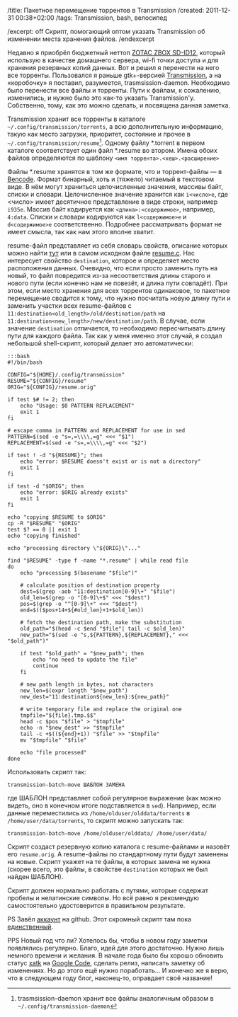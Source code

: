/title: Пакетное перемещение торрентов в Transmission
/created: 2011-12-31 00:38+02:00
/tags: Transmission, bash, велосипед

/excerpt: off
Скрипт, помогающий оптом указать Transmission об изменении места хранения файлов.
/endexcerpt

Недавно я приобрёл бюджетный неттоп [ZOTAC ZBOX SD-ID12], который использую в
качестве домашнего сервера, wi-fi точки доступа и для хранения резервных копий
данных. Вот и решил я перенести на него все торренты. Пользовался я раньше
gtk+-версией [Transmission], а на «коробочку» я поставил, разумеется,
trasmsission-daemon. Необходимо было перенести все файлы и торренты. Пути к
файлам, к сожалению, изменились, и нужно было это как-то указать Transmission'у.
Собственно, тому, как это можно сделать, и посвящена данная заметка.

Transmission хранит все торренты в каталоге `~/.config/transmission/torrents`, а
всю дополнительную информацию, такую как место загрузки, приоритет, состояние и
прочее в `~/.config/transmission/resume`[^1]. Одному файлу \*.torrent в первом
каталоге соответствует один файл \*.resume во втором. Имена обоих файлов
определяются по шаблону `<имя торрента>.<хеш>.<расширение>`

[^1]: trasmsission-daemon хранит все файлы аналогичным образом в
      `~/.config/transmission-daemon`

Файлы \*.resume хранятся в том же формате, что и торрент-файлы — в [Bencode].
Формат бинарный, хоть и (тяжело) читаемый в текстовом виде. В нём могут
храниться целочисленные значения, массивы байт, списки и словари. Целочисленное
значение хранится как `i<число>e`, где <число> имеет десятичное представление в
виде строки, например `i935e`. Массив байт кодируется как
`<длина>:<содержимое>`, например, `4:data`. Списки и словари кодируются как
`l<содержимое>e` и `d<содержимое>e` соответственно. Подробнее рассматривать
формат не имеет смысла, так как нам этого вполне хватит.

resume-файл представляет из себя словарь свойств, описание которых можно найти
[тут] или в самом исходном файле [resume.c]. Нас интересует свойство
`destination`, которое и определяет место расположения данных. Очевидно, что
если просто заменить путь на новый, то файл повредится из-за несоответствия
длины старого и нового пути (если конечно нам не повезёт, и длина пути
совпадёт). При этом, если место хранения для всех торрентов одинаковое, то
пакетное перемещение сводится к тому, что нужно посчитать новую длину пути и
заменить участки всех resume-файлов с
`11:destination<old_length>/old/destination/path` на
`11:destination<new_length>/new/destination/path`. В случае, если значение
`destination` отличается, то необходимо пересчитывать длину пути для каждого
файла. Так как у меня именно этот случай, я создал небольшой shell-скрипт,
который делает это автоматически:

    :::bash
    #!/bin/bash
   
    CONFIG="${HOME}/.config/transmission"
    RESUME="${CONFIG}/resume"
    ORIG="${CONFIG}/resume.orig"
   
    if test $# != 2; then
        echo "Usage: $0 PATTERN REPLACEMENT"
        exit 1
    fi
   
    # escape comma in PATTERN and REPLACEMENT for use in sed
    PATTERN=$(sed -e "s=,=\\\\,=g" <<< "$1")
    REPLACEMENT=$(sed -e "s=,=\\\\,=g" <<< "$2")
   
    if test ! -d "${RESUME}"; then
        echo "error: $RESUME doesn't exist or is not a directory"
        exit 1
    fi
   
    if test -d "$ORIG"; then
        echo "error: $ORIG already exists"
        exit 1
    fi
   
    echo "copying $RESUME to $ORIG"
    cp -R "$RESUME" "$ORIG"
    test $? == 0 || exit 1
    echo "copying finished"
   
    echo "processing directory \"${ORIG}\"..."
   
    find "$RESUME" -type f -name "*.resume" | while read file
    do
        echo "processing $(basename "$file")"
   
        # calculate position of destination property
        dest=$(grep -aob "11:destination[0-9]\+" "$file")
        old_len=$(grep -o "[0-9]\+$" <<< "$dest")
        pos=$(grep -o "^[0-9]\+" <<< "$dest")
        end=$(($pos+14+${#old_len}+1+$old_len))
   
        # fetch the destination path, make the substitution
        old_path="$(head -c $end "$file"| tail -c $old_len)"
        new_path="$(sed -e "s,${PATTERN},${REPLACEMENT}," <<< "$old_path")"
   
        if test "$old_path" = "$new_path"; then
            echo "no need to update the file"
            continue
        fi
   
        # new path length in bytes, not characters
        new_len=$(expr length "$new_path")
        new_dest="11:destination${new_len}:${new_path}"
   
        # write temporary file and replace the original one
        tmpfile="${file}.tmp.$$"
        head -c $pos "$file" > "$tmpfile"
        echo -n "$new_dest" >> "$tmpfile"
        tail -c +$((${end}+1)) "$file" >> "$tmpfile"
        mv "$tmpfile" "$file"
   
        echo "file processed"
    done


Использовать скрипт так:

    transmission-batch-move ШАБЛОН ЗАМЕНА

где ШАБЛОН представляет собой регулярное выражение (как можно видеть,
оно в конечном итоге подставляется в `sed`). Например, если данные переместились
из `/home/olduser/olddata/torrents` в
`/home/user/data/torrents`, то скрипт можно запускать так:

    transmission-batch-move /home/olduser/olddata/ /home/user/data/

Скрипт создаст резервную копию каталога с resume-файлами и назовёт его
`resume.orig`. А resume-файлы по стандартному пути будут заменены на
новые. Скрипт укажет на те файлы, в которых замена не нужна (скорее
всего, это файлы, в свойстве `destination` которых не был найден ШАБЛОН).

Скрипт должен нормально работать с путями, которые содержат пробелы и
нелатинские символы. Но всё равно я рекомендую самостоятельно
удостоверится в правильном результате.

PS Завёл [аккаунт] на github. Этот скромный скрипт там пока [единственный].

PPS Новый год что ли? Хотелось бы, чтобы в новом году заметки появлялись
регулярно. Благо, идей для этого достаточно. Нужно лишь немного времени и
желания. В начале года было бы хорошо обновить статус [xatk] на [Google Code],
сделать релиз, написать заметку об изменениях. Но до этого ещё нужно
поработать... И конечно же я верю, что в следующем году блог, наконец-то,
оправдает своё название!

[ZOTAC ZBOX SD-ID12]: http://www.zotac.com/index.php?page=shop.product_details&flypage=flypage_images-SRW.tpl&product_id=331&category_id=75&option=com_virtuemart&Itemid=100167&lang=ua&vmcchk=1&Itemid=100167
[Transmission]: http://www.transmissionbt.com/
[Bencode]: http://en.wikipedia.org/wiki/Bencode
[тут]: https://trac.transmissionbt.com/wiki/ResumeFile
[resume.c]: https://trac.transmissionbt.com/browser/trunk/libtransmission/resume.c
[аккаунт]: https://github.com/vlevit
[единственный]: https://github.com/vlevit/transmission-batch-move
[xatk]: xatk-1
[Google Code]: http://code.google.com/p/xatk/
